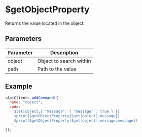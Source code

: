 # $getObjectProperty

Returns the value located in the object.

## Parameters

| Parameter | Description             |
| --------- | ----------------------- |
| object    | Object to search within |
| path      | Path to the value       |

## Example

```js
<AoiClient>.addCommand({
  name: "object",
  code: `
    $let[object;{ "message": { "message" : true } }]
    $print[$getObjectProperty[$get[object];message]]
    $print[$getObjectProperty[$get[object];message.message]]
   `,
});
```
